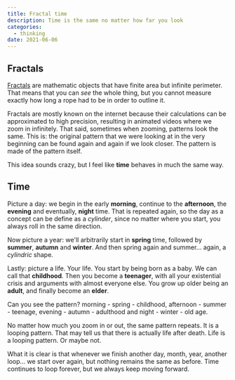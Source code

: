 ```yaml
---
title: Fractal time
description: Time is the same no matter how far you look
categories:
  - thinking
date: 2021-06-06
---
```


## Fractals

[Fractals](https://www.youtube.com/watch?v=FFftmWSzgmk) are mathematic objects that have finite area but infinite perimeter. That means that you can _see_ the whole thing, but you cannot measure exactly how long a rope had to be in order to outline it.

Fractals are mostly known on the internet because their calculations can be approximated to high precision, resulting in animated videos where we zoom in infinitely. That said, sometimes when zooming, patterns look the same. This is: the original pattern that we were looking at in the very beginning can be found again and again if we look closer. The pattern is made of the pattern itself.

This idea sounds crazy, but I feel like **time** behaves in much the same way.

## Time

Picture a day: we begin in the early **morning**, continue to the **afternoon**, the **evening** and eventually, **night** time. That is repeated again, so the day as a concept can be define as a _cylinder_, since no matter where you start, you always roll in the same direction.

Now picture a year: we'll arbitrarily start in **spring** time, followed by **summer**, **autumn** and **winter**. And then spring again and summer... again, a _cylindric_ shape.

Lastly: picture a life. Your life. You start by being born as a baby. We can call that **childhood**. Then you become a **teenager**, with all your existential crisis and arguments with almost everyone else. You grow up older being an **adult**, and finally become an **elder**.

Can you see the pattern? morning - spring - childhood, afternoon - summer - teenage, evening - autumn - adulthood and night - winter - old age.

No matter how much you zoom in or out, the same pattern repeats. It is a looping pattern. That may tell us that there is actually life after death. Life is a looping pattern. Or maybe not.

What it is clear is that whenever we finish another day, month, year, another loop... we start over again, but nothing remains the same as before. Time continues to loop forever, but we always keep moving forward.
